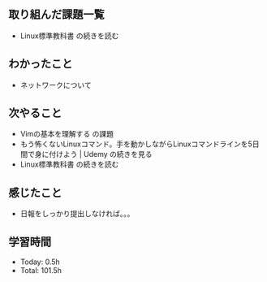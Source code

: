 ## 取り組んだ課題一覧
- Linux標準教科書 の続きを読む
## わかったこと
- ネットワークについて
## 次やること
- Vimの基本を理解する の課題
- もう怖くないLinuxコマンド。手を動かしながらLinuxコマンドラインを5日間で身に付けよう | Udemy の続きを見る
- Linux標準教科書 の続きを読む
## 感じたこと
- 日報をしっかり提出しなければ。。。
## 学習時間
- Today: 0.5h
- Total: 101.5h